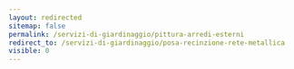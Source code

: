 ```yaml
---
layout: redirected
sitemap: false
permalink: /servizi-di-giardinaggio/pittura-arredi-esterni
redirect_to: /servizi-di-giardinaggio/posa-recinzione-rete-metallica
visible: 0
---
```

